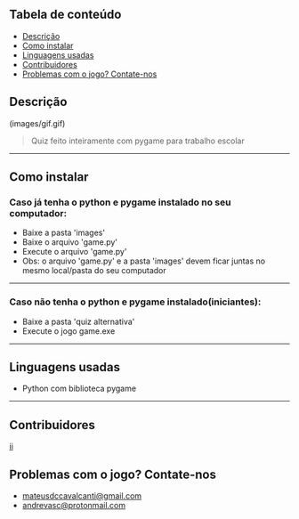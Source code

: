 ## Tabela de conteúdo

- [Descrição](#descrição)
- [Como instalar](#como-instalar)
- [Linguagens usadas](#linguagens-usadas)
- [Contribuidores](#contribuidores)
- [Problemas com o jogo? Contate-nos](#problemas-com-o-jogo?-contate-nos)

## Descrição

(images/gif.gif)

> Quiz feito inteiramente com pygame para trabalho escolar

---

## Como instalar

### Caso já tenha o python e pygame instalado no seu computador:

- Baixe a pasta 'images'
- Baixe o arquivo 'game.py'
- Execute o arquivo 'game.py'
- Obs: o arquivo 'game.py' e a pasta 'images' devem ficar juntas no mesmo local/pasta do seu computador

---

### Caso não tenha o python e pygame instalado(iniciantes):

- Baixe a pasta 'quiz alternativa'
- Execute o jogo game.exe

---

## Linguagens usadas

- Python com biblioteca pygame

---

## Contribuidores

[ii](https://cdn.discordapp.com/attachments/774302890142597160/854411903568838656/unknown.png)

## Problemas com o jogo? Contate-nos

- mateusdccavalcanti@gmail.com
- andrevasc@protonmail.com

